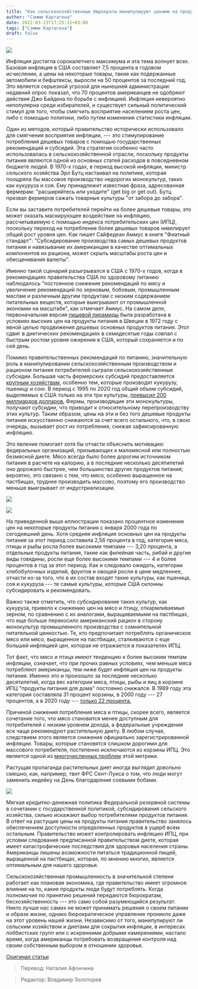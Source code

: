 ```yaml
---
title: "Как сельскохозяйственные бюрократы манипулируют ценами на продукты питания и нашими диетами"
author: "Сэмми Картагена"
date: 2022-03-23T17:25:11+03:00
tags: ["Сэмми Картагена"]
draft: false
---
```

![](https://cdn.mises.org/styles/slideshow/s3/static-page/img/steak-wire_0.jpg?itok=seuFNSvo)

Инфляция достигла сорокалетнего максимума и эта тема волнует всех. Базовая инфляция в США составляет 7,5 процента в годовом исчислении, а цены на некоторые товары, такие как подержанные автомобили и бифштексы, выросли на 50 процентов за последний год. Это является серьезной угрозой для нынешней администрации: недавний опрос показал, что 70 процентов американцев не одобряют действия Джо Байдена по борьбе с инфляцией. Инфляция невероятно непопулярна среди избирателей, и существует сильный политический стимул для того, чтобы смягчить восприятие населением роста цен, либо с помощью политики, либо путем изменения статистики инфляции.

Один из методов, который правительство исторически использовало для смягчения восприятия инфляции, --- это стимулирование потребления дешевых товаров с помощью государственных рекомендаций и субсидий. Эта стратегия особенно часто использовалась в сельскохозяйственной отрасли, поскольку продукты питания являются одной из основных статей расходов в повседневном бюджете людей. В 1970-х годах, в период высокой инфляции, министр сельского хозяйства Эрл Бутц настаивал на политике, которая поощряла бы массовое производство недорогих монокультур, таких как кукуруза и соя. Ему принадлежит известная фраза, адресованная фермерам: "расширяйтесь или уходите" (get big or get out). Бутц призвал фермеров сажать товарные культуры "от забора до забора".

Если вы заставите потребителей перейти на более дешевые товары, это может оказать маскирующее воздействие на инфляцию, рассчитываемую с помощью индекса потребительских цен (ИПЦ), поскольку переход на потребление более дешевых товаров нивелирует общий рост уровня цен. Как пишет Сайфедеан Аммус в книге "Фиатный стандарт": "Субсидирование производства самых дешевых продуктов питания и навязывание их американцам в качестве оптимальных компонентов их рациона, может скрыть масштабы роста цен и обесценивания валюты".

Именно такой сценарий разыгрывался в США с 1970-х годов, когда в рекомендациях правительства США по здоровому питанию наблюдалось "постоянное снижение рекомендаций по мясу и увеличение рекомендаций по зерновым, бобовым, промышленным маслам и различным другим продуктам с низким содержанием питательных веществ, которые выигрывают от промышленной экономии на масштабе", как отмечает Аммус. На самом деле, первоначальная версия [пищевой пирамиды](https://en.wikipedia.org/wiki/Food_pyramid_%28nutrition%29) была разработана в условиях высоких цен на продукты питания в Швеции в 1972 году с явной целью продвижения дешевых основных продуктов питания. Этот сдвиг в диетических рекомендациях в семидесятые годы совпал с быстрым ростом уровня ожирения в США, который сохраняется и по сей день.

Помимо правительственных рекомендаций по питанию, значительную роль в манипулировании сельскохозяйственным производством и рационом питания потребителей сыграли сельскохозяйственные субсидии. Большая часть фермерских субсидий предоставляется [крупным хозяйствам,](https://www.usnews.com/opinion/economic-intelligence/articles/2016-01-14/farm-subsidies-are-crony-capitalism) особенно тем, которые производят кукурузу, пшеницу и сою. В период с 1995 по 2020 год общий объем субсидий, выделяемых в США только на эти три культуры, [превысил 200 миллиардов долларов.](https://farm.ewg.org/region.php?fips=00000&statename=UnitedStates) Фермы, производящие эти монокультуры, получают субсидии, что приводит к относительному перепроизводству этих культур. Таким образом, цены на эти и без того дешевые продукты питания искусственно снижаются за счет всего остального, что, в свою очередь, вызывает рост их потребления, снижая зафиксированную инфляцию.

Это явление помогает хотя бы отчасти объяснить мотивацию федеральных организаций, призывающих к маломясной или полностью безмясной диете. Мясо всегда было более дорогим источником питания в расчете на калорию, а в последние несколько десятилетий оно дорожало быстрее, чем большинство других продуктов питания; вероятно, это связано с тем, что мясо, особенно выращенное на пастбищах, труднее производить массово, поэтому его производство меньше выигрывает от индустриализации.

**![](https://lh5.googleusercontent.com/PX0iZK3t_hpZctGsw_c_qOJTKrLrB8i47-LPT0N9SggjT6vj9dLWeEl3aCelAkAs7MoGgbZb-qT4qaka11eJ7-Qd2lGCwMsVYrpbB63GfYQraC2BTf1Pk2j4ZiDxNv5ud7mGtBhv)**

**![](https://lh4.googleusercontent.com/pN_Jf5zrNIReRaRoAMqmMzpyZzPct1N83Ziz1zz6zGV5KmmcEtdB1K5bOdeKwQfYy9pqx08Z6efiWDVvXmg3g_eBh6ubIJZ52hZeJ2p4aJcGbvJzqGm2UvC20YvMpgx1_CicW-Ng)**

На приведенной выше иллюстрации показано процентное изменение цен на некоторые продукты питания с января 2000 года по сегодняшний день. Хотя средняя инфляция основных цен на продукты питания за этот период составила 2,56 процента в год, категория мяса, птицы и рыбы росла более высокими темпами --- 3,20 процента, а отдельные продукты питания, такие как филейная часть, рибай и другие виды говядины, росли еще более высокими темпами --- 4 и более процентов в год за этот период. Как и следовало ожидать, категории хлебобулочных изделий, фруктов и овощей росли в цене медленнее, отчасти из-за того, что в их состав входят такие культуры, как пшеница, соя и кукуруза --- те самые культуры, которые США склонны субсидировать и рекомендовать.

Важно также отметить, что субсидирование таких культур, как кукуруза, привело к снижению цен на мясо и птицу, откармливаемые зерном, по сравнению с их аналогами, выращиваемыми на пастбищах, что еще больше перекосило американский рацион в сторону монокультур промышленного производства с сомнительной питательной ценностью. Те, кто предпочитает потреблять органическое мясо или мясо, выращенное на пастбищах, сталкиваются с еще большей инфляцией цен, которая не отражается в показателях ИПЦ.

Тот факт, что мясо и птица имеют тенденцию к более высоким темпам инфляции, означает, что при прочих равных условиях, чем меньше мяса потребляют американцы, тем ниже будет инфляция цен на продукты питания. Именно это и произошло за последние несколько десятилетий, когда вес категории мяса, птицы, рыбы и яиц в корзине ИПЦ "продукты питания для дома" постоянно снижался. В 1989 году эта категория составляла 31 процент корзины, в 2000 году --- 27 процентов, а в 2020 году --- [только 22 процента.](https://www.bls.gov/cpi/tables/relative-importance/2020.htm)

Причиной снижения потребления мяса и птицы, скорее всего, является сочетание того, что мясо становится менее доступным для потребителей с низким уровнем дохода, а федеральные учреждения все чаще рекомендуют растительную диету. В любом случае, следствием этого является снижение официально зарегистрированной инфляции. Товары, которые становятся слишком дорогими для массового потребителя, постепенно исключаются из корзины ИПЦ. Это является одной из [многочисленных проблем](https://mises.org/wire/two-percent-inflation-lot-worse-you-think) этой метрики.

Растущая пропаганда растительных диет иногда выглядит довольно смешно, как, например, твит ФРС Сент-Луиса о том, что люди могут заменить индейку на День благодарения соевыми бобами.

**![](https://lh3.googleusercontent.com/m_jfo-p0wK6J8BE7gtn7HUPzpfWfnmlhd346SiMq5ufbfh7pMNeGqaXsL_cLR1gaPNWu1ulp7nccfoPJJ_uhSUZkfY-0_0LIyPgFVrI5l6o6RXgHjce3RwxjW3qNe0t04t5-h6e9)**

Мягкая кредитно-денежная политика Федеральной резервной системы в сочетании с государственной политикой, субсидирования сельского хозяйства, сильно искажают выбор потребителями продуктов питания. В ответ на растущие цены на продукты питания правительство занялось обеспечением доступности определенных продуктов в ущерб всем остальным. Правительство может контролировать инфляцию ИПЦ, при условии следования  предписанной правительством диете, которая имеет катастрофические последствия для здоровья населения страны. Американцы лишены возможности питаться традиционной пищей, выращенной на пастбищах, которая, по мнению многих, является оптимальным для нашего здоровья.

Сельскохозяйственная промышленность в значительной степени работает как плановая экономика, где правительство имеет огромное влияние на то, какие продукты люди будут потреблять. Когда полномочия по принятию решений передаются бюрократам, бесхозяйственность --- это само собой разумеющийся результат. Никто лучше нас самих не может принимать решения о своем питании и образе жизни, однако бюрократическое управление проникло даже на этот уровень нашей жизни. Независимо от того, манипулируют ли сельским хозяйством и диетами для сокрытия инфляции, в интересах лоббистских групп или с искренними добрыми намерениями, настало время, когда американцы потребовать возвращения контроля над своим собственным выбором в отношении здоровья.

[Оригинал статьи](https://mises.org/wire/how-agriculture-bureaucrats-are-manipulating-food-prices-and-our-diets)

> Перевод: Наталия Афончина

> Редактор: Владимир Золоторев